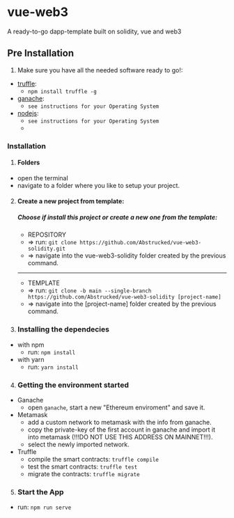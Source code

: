 # vue-web3
A ready-to-go dapp-template built on solidity, vue and web3

## Pre Installation
1. Make sure you have all the needed software ready to go!:  
  * [truffle](https://www.trufflesuite.com/truffle):
    * `npm install truffle -g`
  * [ganache](https://www.trufflesuite.com/ganache):  
    * `see instructions for your Operating System`
  * [nodejs](https://nodejs.org/en/download/):   
    * `see instructions for your Operating System`
    * 
### Installation
1.  #### Folders
   * open the terminal
   * navigate to a folder where you like to setup your project.
2. #### Create a new project from template: 
   ##### Choose if install this project or create a new one from the template:
    * REPOSITORY 
    * => run: `git clone https://github.com/Abstrucked/vue-web3-solidity.git`
    * => navigate into the vue-web3-solidity folder created by the previous command.
    ---
    * TEMPLATE 
    * => run: `git clone -b main --single-branch https://github.com/Abstrucked/vue-web3-solidity [project-name]`
    * => navigate into the [project-name] folder created by the previous command.
3. ### Installing the dependecies
  * with npm
    * run: `npm install`
  * with yarn
    * run: `yarn install`
4. ### Getting the environment started
  * Ganache
    * open `ganache`, start a new "Ethereum enviroment" and save it.
  * Metamask
    * add a custom network to metamask with the info from ganache.
    * copy the private-key of the first account in ganache and import it into metamask (!!!DO NOT USE THIS ADDRESS ON MAINNET!!!).
    * select the newly imported network.
  * Truffle
    * compile the smart contracts: `truffle compile`
    * test the smart contracts: `truffle test`
    * migrate the contracts: `truffle migrate`
5. ### Start the App
  * run: `npm run serve` 
